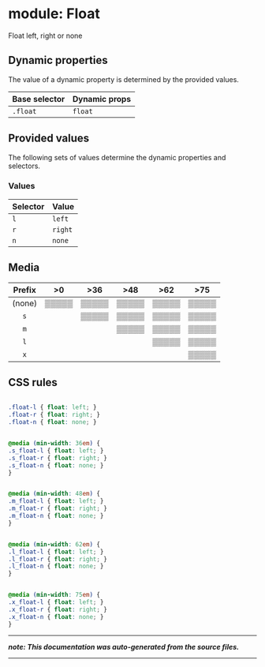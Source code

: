 # module: Float

Float left, right or none








## Dynamic properties
The value of a dynamic property is determined by the provided values.

| Base selector | Dynamic props |
| ------------- | ------------- |
| `.float` |`float`|





## Provided values
The following sets of values determine the dynamic properties and selectors.

### Values

Selector  | Value
--------- | ---------
`l` | `left`
`r` | `right`
`n` | `none`





## Media





| Prefix  |  >0 |  >36 |  >48 |  >62 |  >75 | 
| :------:  |  :---------: |  :---------: |  :---------: |  :---------: |  :---------: | 
|  (none)  |▒▒▒▒▒|▒▒▒▒▒|▒▒▒▒▒|▒▒▒▒▒|▒▒▒▒▒|
|  `s`  ||▒▒▒▒▒|▒▒▒▒▒|▒▒▒▒▒|▒▒▒▒▒|
|  `m`  |||▒▒▒▒▒|▒▒▒▒▒|▒▒▒▒▒|
|  `l`  ||||▒▒▒▒▒|▒▒▒▒▒|
|  `x`  |||||▒▒▒▒▒|






## CSS rules
```css

.float-l { float: left; }
.float-r { float: right; }
.float-n { float: none; }


@media (min-width: 36em) {
.s_float-l { float: left; }
.s_float-r { float: right; }
.s_float-n { float: none; }
}


@media (min-width: 48em) {
.m_float-l { float: left; }
.m_float-r { float: right; }
.m_float-n { float: none; }
}


@media (min-width: 62em) {
.l_float-l { float: left; }
.l_float-r { float: right; }
.l_float-n { float: none; }
}


@media (min-width: 75em) {
.x_float-l { float: left; }
.x_float-r { float: right; }
.x_float-n { float: none; }
}

```

- - - - -
_**note: This documentation was auto-generated from the source files.**_
- - - - -